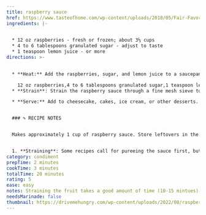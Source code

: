```yaml
---
title: raspberry sauce
href: https://www.tasteofhome.com/wp-content/uploads/2018/05/Fair-Favorite-Corn-Dogs_EXPS_SDJJ18_132226_C02_15_1b-1.jpg?fit=700,1024
ingredients: |-
  

  * 12 oz raspberries - fresh or frozen; about 3⅓ cups
  * 4 to 6 tablespoons granulated sugar - adjust to taste
  * 1 teaspoon lemon juice - or more
directions: >-
  

  * **Heat:** Add the raspberries, sugar, and lemon juice to a saucepan and bring to a boil while mashing the raspberries to break them down. Once it boils, turn off the heat and adjust with more sugar or lemon juice as needed.

    12 oz raspberries,4 to 6 tablespoons granulated sugar,1 teaspoon lemon juice
  * **Strain**: Strain the raspberry sauce through a fine mesh sieve to remove the seeds. Press firmly to extract all of the pulp as that is what thickens the sauce. If desired, thin with a teaspoon of water at a time, keeping in mind the sauce thickens as it cools (the sauce in the photo was not thinned). *See Note 1.*

  * **Serve:** Add to cheesecake, cakes, ice cream, or other desserts. Enjoy!


  ### ✎ RECIPE NOTES


  Makes approximately 1 cup of raspberry sauce. Store leftovers in the fridge in an airtight container for up to 4 days.


  1. **Straining**: Some recipes call for pureeing the sauce first, but I find that unnecessary, making it harder to strain the seeds out since they become smaller in size. However, you can puree the sauce if you prefer.
category: condiment
prepTime: 2 minutes
cookTime: 3 minutes
totalTime: 20 minutes
rating: 5
ease: easy
notes: S﻿training the fruit takes a good amount of time (10-15 mintues)
needsMarinade: false
thumbnail: https://drivemehungry.com/wp-content/uploads/2022/08/raspberry-sauce-coulis-4-500x500.jpg
---
```

